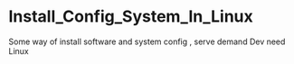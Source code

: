 # Install_Config_System_In_Linux
Some way of install software and system config , serve demand Dev need Linux 
